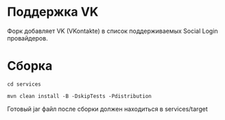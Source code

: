 
Поддержка VK
========

Форк добавляет VK (VKontakte) в список поддерживаемых Social Login провайдеров.


Сборка
========

```
cd services

mvn clean install -B -DskipTests -Pdistribution
```

Готовый jar файл после сборки должен находиться в services/target
